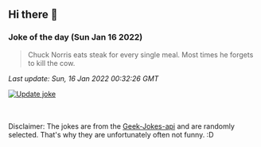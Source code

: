## Hi there 👋

### Joke of the day (Sun Jan 16 2022)
<!-- joke -->
>Chuck Norris eats steak for every single meal. Most times he forgets to kill the cow.
<!-- /joke -->

*Last update: Sun, 16 Jan 2022 00:32:26 GMT*

[![Update joke](https://github.com/nclskfm/nclskfm/actions/workflows/joke.yml/badge.svg)](https://github.com/nclskfm/nclskfm/actions/workflows/joke.yml)

<br><br>
Disclaimer: The jokes are from the [Geek-Jokes-api](https://github.com/sameerkumar18/geek-joke-api) and are randomly selected. That's why they are unfortunately often not funny. :D
